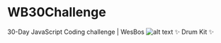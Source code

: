 # WB30Challenge
30-Day JavaScript Coding challenge | WesBos
![alt text](https://github.com/Elline-Angelica/WB30Challenge/blob/main/preview.png)
✨ Drum Kit ✨
